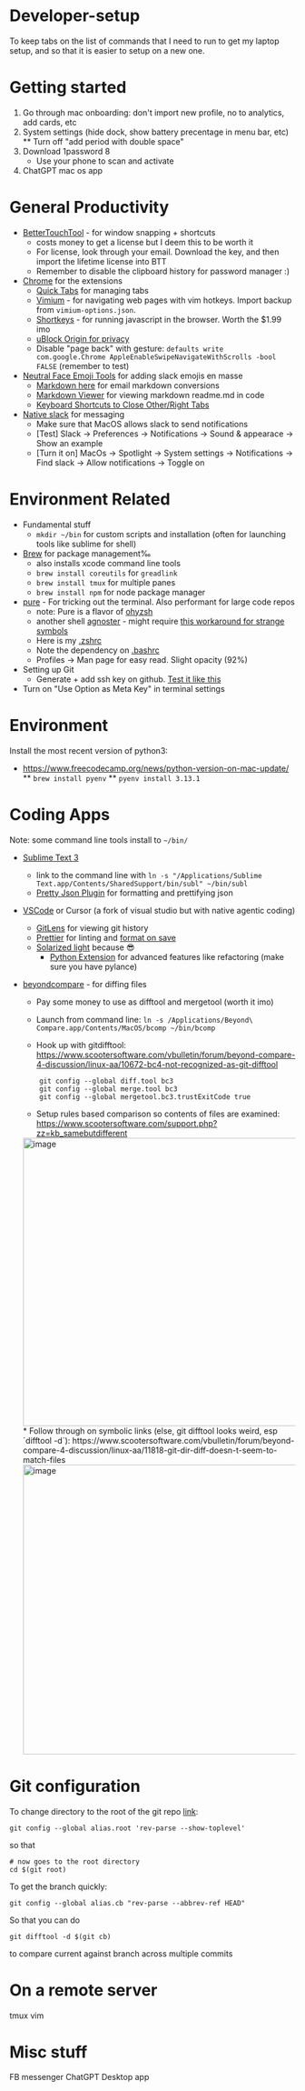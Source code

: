 # Developer-setup
To keep tabs on the list of commands that I need to run to get my laptop setup, and so that it is easier to setup on a new one.

# Getting started
1. Go through mac onboarding: don't import new profile, no to analytics, add cards, etc
2. System settings (hide dock, show battery precentage in menu bar, etc)
   ** Turn off "add period with double space"
4. Download 1password 8
   * Use your phone to scan and activate
5. ChatGPT mac os app


# General Productivity
* [BetterTouchTool](https://folivora.ai/) - for window snapping + shortcuts
  * costs money to get a license but I deem this to be worth it
  * For license, look through your email. Download the key, and then import the lifetime license into BTT
  * Remember to disable the clipboard history for password manager :)
* [Chrome](https://www.google.com/chrome/) for the extensions
  * [Quick Tabs](https://chrome.google.com/webstore/detail/quick-tabs/jnjfeinjfmenlddahdjdmgpbokiacbbb?hl=en) for managing tabs
  * [Vimium](https://chrome.google.com/webstore/detail/vimium/dbepggeogbaibhgnhhndojpepiihcmeb?hl=en) - for navigating web pages with vim hotkeys. Import backup from `vimium-options.json`.
  * [Shortkeys](https://chrome.google.com/webstore/detail/shortkeys-custom-keyboard/logpjaacgmcbpdkdchjiaagddngobkck?hl=en) - for running javascript in the browser. Worth the $1.99 imo
  * [uBlock Origin for privacy](https://chrome.google.com/webstore/detail/ublock-origin/cjpalhdlnbpafiamejdnhcphjbkeiagm?hl=en)
  * Disable "page back" with gesture: `defaults write com.google.Chrome AppleEnableSwipeNavigateWithScrolls -bool FALSE` (remember to test)
* [Neutral Face Emoji Tools](https://chrome.google.com/webstore/detail/neutral-face-emoji-tools/anchoacphlfbdomdlomnbbfhcmcdmjej/related?hl=en) for adding slack emojis en masse
  * [Markdown here](https://chrome.google.com/webstore/detail/markdown-here/elifhakcjgalahccnjkneoccemfahfoa/related?hl=en) for email markdown conversions
  * [Markdown Viewer](https://chrome.google.com/webstore/detail/markdown-viewer/ckkdlimhmcjmikdlpkmbgfkaikojcbjk/related?hl=en) for viewing markdown readme.md in code
   * [Keyboard Shortcuts to Close Other/Right Tabs
](https://chrome.google.com/webstore/detail/keyboard-shortcuts-to-clo/dkoadhojigekhckndaehenfbhcgfeepl?hl=en)
* [Native slack](https://slack.com/downloads/mac) for messaging
  * Make sure that MacOS allows slack to send notifications
  * [Test] Slack -> Preferences -> Notifications -> Sound & appearace -> Show an example
  * [Turn it on] MacOs -> Spotlight -> System settings -> Notifications -> Find slack -> Allow notifications -> Toggle on

# Environment Related
* Fundamental stuff
  * `mkdir ~/bin` for custom scripts and installation (often for launching tools like sublime for shell)
* [Brew](https://brew.sh/) for package management‰
  * also installs xcode command line tools
  * `brew install coreutils` for `greadlink`
  * `brew install tmux` for multiple panes
  * `brew install npm` for node package manager
* [pure](https://github.com/sindresorhus/pure) - For tricking out the terminal. Also performant for large code repos
  * note: Pure is a flavor of [ohyzsh](https://github.com/ohmyzsh/ohmyzsh)
  * another shell [agnoster](https://github.com/agnoster/agnoster-zsh-theme) - might require [this workaround for strange symbols](https://github.com/ohmyzsh/ohmyzsh/issues/1906#issuecomment-275733922)
  * Here is my [.zshrc](https://github.com/theleastinterestingcoder/developer-setup/blob/master/bash/.zshrc)
  * Note the dependency on [.bashrc](https://github.com/theleastinterestingcoder/developer-setup/blob/master/bash/.bashrc)
  * Profiles -> Man page for easy read. Slight opacity (92%)
* Setting up Git
  * Generate + add ssh key on github. [Test it like this](https://docs.github.com/en/free-pro-team@latest/github/authenticating-to-github/testing-your-ssh-connection)
* Turn on "Use Option as Meta Key" in terminal settings

# Environment
Install the most recent version of python3:
- https://www.freecodecamp.org/news/python-version-on-mac-update/
** `brew install pyenv`
** `pyenv install 3.13.1`
  
# Coding Apps
Note: some command line tools install to `~/bin/`

* [Sublime Text 3](https://www.sublimetext.com/3)
  * link to the command line with `ln -s "/Applications/Sublime Text.app/Contents/SharedSupport/bin/subl" ~/bin/subl`
  * [Pretty Json Plugin](https://packagecontrol.io/packages/Pretty%20JSON) for formatting and prettifying json
* [VSCode](https://code.visualstudio.com/) or Cursor (a fork of visual studio but with native agentic coding)
  * [GitLens](https://marketplace.visualstudio.com/items?itemName=eamodio.gitlens) for viewing git history
  * [Prettier](https://marketplace.visualstudio.com/items?itemName=esbenp.prettier-vscode) for linting and [format on save](https://stackoverflow.com/questions/39494277/how-do-you-format-code-on-save-in-vs-code)
  * [Solarized light](https://marketplace.visualstudio.com/items?itemName=AnnaOwens.solarizedLightThemeVS) because 😎
    * [Python Extension](https://marketplace.visualstudio.com/items?itemName=ms-python.python) for advanced features like refactoring (make sure you have pylance)
  
* [beyondcompare](https://www.scootersoftware.com/) - for diffing files
  * Pay some money to use as difftool and mergetool (worth it imo)
  * Launch from command line: `ln -s /Applications/Beyond\ Compare.app/Contents/MacOS/bcomp ~/bin/bcomp`
  
  * Hook up with gitdifftool: https://www.scootersoftware.com/vbulletin/forum/beyond-compare-4-discussion/linux-aa/10672-bc4-not-recognized-as-git-difftool
   ```
       git config --global diff.tool bc3
       git config --global merge.tool bc3
       git config --global mergetool.bc3.trustExitCode true
     ```
   * Setup rules based comparison so contents of files are examined: https://www.scootersoftware.com/support.php?zz=kb_samebutdifferent
   <img width="519" height="507" alt="image" src="https://github.com/user-attachments/assets/4431318b-af1b-4801-b46e-498ecf10ed4e" />
   * Follow through on symbolic links (else, git difftool looks weird, esp `difftool -d`): https://www.scootersoftware.com/vbulletin/forum/beyond-compare-4-discussion/linux-aa/11818-git-dir-diff-doesn-t-seem-to-match-files
  <img width="509" height="510" alt="image" src="https://github.com/user-attachments/assets/71ac4ad0-3b2d-4851-a29c-071ddf6b7944" />

# Git configuration

To change directory to the root of the git repo [link](https://stackoverflow.com/questions/957928/is-there-a-way-to-get-the-git-root-directory-in-one-command):
```
git config --global alias.root 'rev-parse --show-toplevel'
```
so that
```
# now goes to the root directory 
cd $(git root) 
```

To get the branch quickly:
```
git config --global alias.cb "rev-parse --abbrev-ref HEAD"
```
So that you can do 
```
git difftool -d $(git cb)
```
to compare current against branch across multiple commits

# On a remote server
tmux
vim

# Misc stuff
FB messenger
ChatGPT Desktop app

